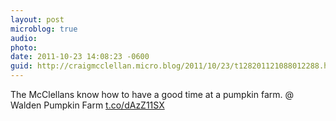 ```yaml
---
layout: post
microblog: true
audio: 
photo: 
date: 2011-10-23 14:08:23 -0600
guid: http://craigmcclellan.micro.blog/2011/10/23/t128201121088012288.html
---
```

The McClellans know how to have a good time at a pumpkin farm.   @ Walden Pumpkin Farm [t.co/dAzZ11SX](http://t.co/dAzZ11SX)
